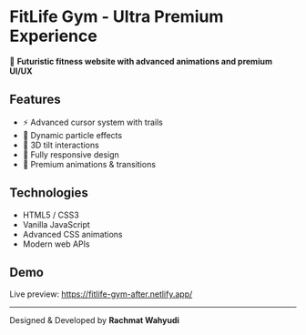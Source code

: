 # FitLife Gym - Ultra Premium Experience

🚀 **Futuristic fitness website with advanced animations and premium UI/UX**

## Features
- ⚡ Advanced cursor system with trails
- 🌟 Dynamic particle effects
- 🎯 3D tilt interactions
- 📱 Fully responsive design
- 🎨 Premium animations & transitions

## Technologies
- HTML5 / CSS3
- Vanilla JavaScript
- Advanced CSS animations
- Modern web APIs

## Demo
Live preview: https://fitlife-gym-after.netlify.app/

---
Designed & Developed by **Rachmat Wahyudi**
